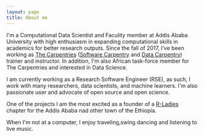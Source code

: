 ```yaml
---
layout: page
title: About me
---
```


I'm a Computational Data Scientist and Faculity member at Addis Ababa University with high enthusiasm in expanding computational skills in academics for better research outputs. Since the fall of 2017, I’ve been working as [The Carpentries](https://carpentries.org/trainers/) ([Software Carpentry](https://software-carpentry.org/team/) and [Data Carpentry](http://www.datacarpentry.org/)) trainer and instructor. In addition, I'm also African task-force member for  The Carpentries and interested in Data Science.

I am currently working as a Research Software Engineer (RSE), as such, I work with many researchers, data scientists, and machine learners. I'm also passionate user and advocate of open source and  open science.

One of the projects I am the most excited as a founder of a [R-Ladies](https://www.meetup.com/rladies-addis-ababa/members/) chapter for the Addis Ababa nad other town of the Ethiopia.

When I'm not at a computer, I enjoy traveling,swing dancing and listening to live music. 

